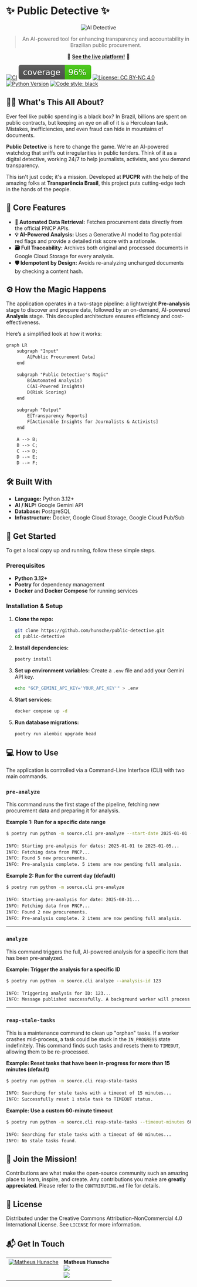 # ✨ Public Detective ✨

<div align="center">
  <img src="https://media.giphy.com/media/v1.Y2lkPTc5MGI3NjExZDNzZ2ZleWluM2p2dWhqY3Z2ZDNpM212c3ZkZzJzZzZzZzZzZzZzZCZlcD12MV9pbnRlcm5hbF9naWZfYnlfaWQmY3Q9Zw/3oKIPnAiaMCws8nOsE/giphy.gif" alt="AI Detective" width="400"/>
</div>

<div align="center">

> An AI-powered tool for enhancing transparency and accountability in Brazilian public procurement.

</div>

<div align="center">

🚀 **[See the live platform!](https://detetive-publico.com)** 🚀

</div>

[![CI](https://github.com/hunsche/public-detective/actions/workflows/ci.yml/badge.svg)](https://github.com/hunsche/public-detective/actions/workflows/ci.yml)
![Coverage](./.github/badges/coverage.svg)
[![License: CC BY-NC 4.0](https://img.shields.io/badge/License-CC%20BY--NC%204.0-lightgrey.svg)](https://creativecommons.org/licenses/by-nc/4.0/)
[![Python Version](https://img.shields.io/badge/python-3.12-blue.svg)](https://www.python.org/downloads/release/python-3120/)
[![Code style: black](https://img.shields.io/badge/code%20style-black-000000.svg)](https://github.com/psf/black)


## 🕵️‍♂️ What's This All About?

Ever feel like public spending is a black box? In Brazil, billions are spent on public contracts, but keeping an eye on all of it is a Herculean task. Mistakes, inefficiencies, and even fraud can hide in mountains of documents.

**Public Detective** is here to change the game. We're an AI-powered watchdog that sniffs out irregularities in public tenders. Think of it as a digital detective, working 24/7 to help journalists, activists, and you demand transparency.

This isn't just code; it's a mission. Developed at **PUCPR** with the help of the amazing folks at **Transparência Brasil**, this project puts cutting-edge tech in the hands of the people.

## 🌟 Core Features

- **🤖 Automated Data Retrieval:** Fetches procurement data directly from the official PNCP APIs.
- **💡 AI-Powered Analysis:** Uses a Generative AI model to flag potential red flags and provide a detailed risk score with a rationale.
- **🗃️ Full Traceability:** Archives both original and processed documents in Google Cloud Storage for every analysis.
- **🛡️ Idempotent by Design:** Avoids re-analyzing unchanged documents by checking a content hash.

## ⚙️ How the Magic Happens

The application operates in a two-stage pipeline: a lightweight **Pre-analysis** stage to discover and prepare data, followed by an on-demand, AI-powered **Analysis** stage. This decoupled architecture ensures efficiency and cost-effectiveness.

Here’s a simplified look at how it works:

```mermaid
graph LR
    subgraph "Input"
        A[Public Procurement Data]
    end

    subgraph "Public Detective's Magic"
        B(Automated Analysis)
        C(AI-Powered Insights)
        D(Risk Scoring)
    end

    subgraph "Output"
        E[Transparency Reports]
        F[Actionable Insights for Journalists & Activists]
    end

    A --> B;
    B --> C;
    C --> D;
    D --> E;
    D --> F;
```

## 🛠️ Built With

- **Language:** Python 3.12+
- **AI / NLP:** Google Gemini API
- **Database:** PostgreSQL
- **Infrastructure:** Docker, Google Cloud Storage, Google Cloud Pub/Sub

## 🏁 Get Started

To get a local copy up and running, follow these simple steps.

### Prerequisites

- **Python 3.12+**
- **Poetry** for dependency management
- **Docker** and **Docker Compose** for running services

### Installation & Setup

1.  **Clone the repo:**
    ```sh
    git clone https://github.com/hunsche/public-detective.git
    cd public-detective
    ```
2.  **Install dependencies:**
    ```sh
    poetry install
    ```
3.  **Set up environment variables:**
    Create a `.env` file and add your Gemini API key.
    ```sh
    echo "GCP_GEMINI_API_KEY='YOUR_API_KEY'" > .env
    ```
4.  **Start services:**
    ```bash
    docker compose up -d
    ```
5.  **Run database migrations:**
    ```bash
    poetry run alembic upgrade head
    ```

## 💻 How to Use

The application is controlled via a Command-Line Interface (CLI) with two main commands.

### `pre-analyze`
This command runs the first stage of the pipeline, fetching new procurement data and preparing it for analysis.

**Example 1: Run for a specific date range**
```bash
$ poetry run python -m source.cli pre-analyze --start-date 2025-01-01 --end-date 2025-01-05

INFO: Starting pre-analysis for dates: 2025-01-01 to 2025-01-05...
INFO: Fetching data from PNCP...
INFO: Found 5 new procurements.
INFO: Pre-analysis complete. 5 items are now pending full analysis.
```

**Example 2: Run for the current day (default)**
```bash
$ poetry run python -m source.cli pre-analyze

INFO: Starting pre-analysis for date: 2025-08-31...
INFO: Fetching data from PNCP...
INFO: Found 2 new procurements.
INFO: Pre-analysis complete. 2 items are now pending full analysis.
```

---
### `analyze`
This command triggers the full, AI-powered analysis for a specific item that has been pre-analyzed.

**Example: Trigger the analysis for a specific ID**
```bash
$ poetry run python -m source.cli analyze --analysis-id 123

INFO: Triggering analysis for ID: 123...
INFO: Message published successfully. A background worker will process the analysis shortly.
```

---
### `reap-stale-tasks`
This is a maintenance command to clean up "orphan" tasks. If a worker crashes mid-process, a task could be stuck in the `IN_PROGRESS` state indefinitely. This command finds such tasks and resets them to `TIMEOUT`, allowing them to be re-processed.

**Example: Reset tasks that have been in-progress for more than 15 minutes (default)**
```bash
$ poetry run python -m source.cli reap-stale-tasks

INFO: Searching for stale tasks with a timeout of 15 minutes...
INFO: Successfully reset 1 stale task to TIMEOUT status.
```

**Example: Use a custom 60-minute timeout**
```bash
$ poetry run python -m source.cli reap-stale-tasks --timeout-minutes 60

INFO: Searching for stale tasks with a timeout of 60 minutes...
INFO: No stale tasks found.
```

## 🙌 Join the Mission!

Contributions are what make the open-source community such an amazing place to learn, inspire, and create. Any contributions you make are **greatly appreciated**. Please refer to the `CONTRIBUTING.md` file for details.

## 📄 License

Distributed under the Creative Commons Attribution-NonCommercial 4.0 International License. See `LICENSE` for more information.

## 📬 Get In Touch

<div align="center">
<table>
  <tr>
    <td valign="top">
      <a href="https://github.com/hunsche"><img src="https://github.com/hunsche.png" width="100px;" alt="Matheus Hunsche"/></a>
    </td>
    <td valign="top">
      <b>Matheus Hunsche</b>
      <br />
      <a href="https://www.linkedin.com/in/matheus-aoki-hunsche-085446107/"><img src="https://img.shields.io/badge/LinkedIn-0077B5?style=for-the-badge&logo=linkedin&logoColor=white" /></a>
      <br />
      <a href="mailto:mthunsche+public-detective@gmail.com"><img src="https://img.shields.io/badge/Gmail-D14836?style=for-the-badge&logo=gmail&logoColor=white" /></a>
    </td>
  </tr>
</table>
</div>
